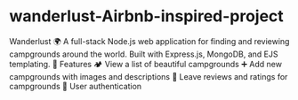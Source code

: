 # wanderlust-Airbnb-inspired-project
Wanderlust 🌍 A full-stack Node.js web application for finding and reviewing campgrounds around the world. Built with Express.js, MongoDB, and EJS templating.  🚀 Features 🏕️ View a list of beautiful campgrounds  ➕ Add new campgrounds with images and descriptions  📝 Leave reviews and ratings for campgrounds  🔐 User authentication
